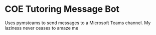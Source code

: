 # COE Tutoring Message Bot

Uses pymsteams to send messages to a Microsoft Teams channel.
My laziness never ceases to amaze me
